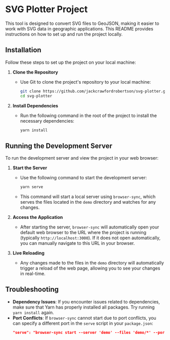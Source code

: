 # SVG Plotter Project

This tool is designed to convert SVG files to GeoJSON, making it easier to work with SVG data in geographic applications. This README provides instructions on how to set up and run the project locally.

## Installation

Follow these steps to set up the project on your local machine:

1. **Clone the Repository**
   - Use Git to clone the project's repository to your local machine:
     ```bash
     git clone https://github.com/jackcrawfordrobertson/svg-plotter.git
     cd svg-plotter
     ```

2. **Install Dependencies**
   - Run the following command in the root of the project to install the necessary dependencies:
     ```bash
     yarn install
     ```

## Running the Development Server

To run the development server and view the project in your web browser:

1. **Start the Server**
   - Use the following command to start the development server:
     ```bash
     yarn serve
     ```
   - This command will start a local server using `browser-sync`, which serves the files located in the `demo` directory and watches for any changes.

2. **Access the Application**
   - After starting the server, `browser-sync` will automatically open your default web browser to the URL where the project is running (typically `http://localhost:3000`). If it does not open automatically, you can manually navigate to this URL in your browser.

3. **Live Reloading**
   - Any changes made to the files in the `demo` directory will automatically trigger a reload of the web page, allowing you to see your changes in real-time.

## Troubleshooting

- **Dependency Issues**: If you encounter issues related to dependencies, make sure that Yarn has properly installed all packages. Try running `yarn install` again.
- **Port Conflicts**: If `browser-sync` cannot start due to port conflicts, you can specify a different port in the `serve` script in your `package.json`:
  ```json
  "serve": "browser-sync start --server 'demo' --files 'demo/*' --port 4000"
